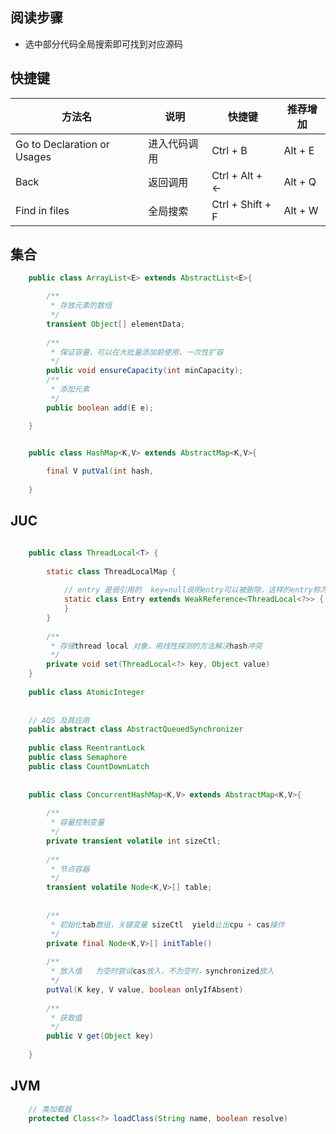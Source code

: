 
## 阅读步骤
- 选中部分代码全局搜索即可找到对应源码


## 快捷键
| 方法名                         | 说明     | 快捷键              | 推荐增加    |
|-----------------------------|--------|------------------|---------|
| Go to Declaration or Usages | 进入代码调用 | Ctrl + B         | Alt + E |
| Back                        | 返回调用   | Ctrl + Alt + ←   | Alt + Q |  
| Find in files               | 全局搜索   | Ctrl + Shift + F | Alt + W | 





## 集合



```java
    public class ArrayList<E> extends AbstractList<E>{

        /**
         * 存放元素的数组
         */
        transient Object[] elementData;
    
        /**
         * 保证容量，可以在大批量添加前使用，一次性扩容
         */
        public void ensureCapacity(int minCapacity);
        /**
         * 添加元素
         */
        public boolean add(E e);

    }


    public class HashMap<K,V> extends AbstractMap<K,V>{
    
        final V putVal(int hash,
    
    }
```

## JUC

```java

    public class ThreadLocal<T> {
    
        static class ThreadLocalMap {
    
            // entry 是弱引用的  key=null说明entry可以被删除，这样的entry称为stale entries
            static class Entry extends WeakReference<ThreadLocal<?>> {
            }
        }
    
        /**
         * 存储thread local 对象，用线性探测的方法解决hash冲突
         */
        private void set(ThreadLocal<?> key, Object value)
    }
    
    public class AtomicInteger
    
    
    // AQS 及其应用
    public abstract class AbstractQueuedSynchronizer
    
    public class ReentrantLock
    public class Semaphore
    public class CountDownLatch
    
    
    public class ConcurrentHashMap<K,V> extends AbstractMap<K,V>{
    
        /**
         * 容量控制变量
         */
        private transient volatile int sizeCtl;
    
        /**
         * 节点容器
         */
        transient volatile Node<K,V>[] table;
    
    
        /**
         * 初始化tab数组，关键变量 sizeCtl  yield让出cpu + cas操作
         */
        private final Node<K,V>[] initTable()
    
        /**
         * 放入值   为空时尝试cas放入，不为空时，synchronized放入
         */
        putVal(K key, V value, boolean onlyIfAbsent)
    
        /**
         * 获取值
         */
        public V get(Object key)
    
    }

```

## JVM

```java
    // 类加载器
    protected Class<?> loadClass(String name, boolean resolve)
```



